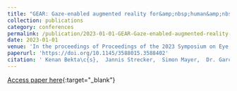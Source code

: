 ```yaml
---
title: "GEAR: Gaze-enabled augmented reality for&amp;nbsp;human&amp;nbsp;activity&amp;nbsp;recognition"
collection: publications
category: conferences
permalink: /publication/2023-01-01-GEAR-Gaze-enabled-augmented-reality-fornbsphumannbspactivitynbsprecognition
date: 2023-01-01
venue: 'In the proceedings of Proceedings of the 2023 Symposium on Eye Tracking Research and Applications'
paperurl: 'https://doi.org/10.1145/3588015.3588402'
citation: ' Kenan Bekta\c{s},  Jannis Strecker,  Simon Mayer,  Dr. Garcia,  Jonas Hermann,  Kay Jen\ss{},  Yasmine Antille,  Marc Sol\`{e}r, &quot;GEAR: Gaze-enabled augmented reality for&amp;amp;nbsp;human&amp;amp;nbsp;activity&amp;amp;nbsp;recognition.&quot; In the proceedings of Proceedings of the 2023 Symposium on Eye Tracking Research and Applications, 2023.'
---
```

[Access paper here](https://doi.org/10.1145/3588015.3588402){:target="_blank"}
